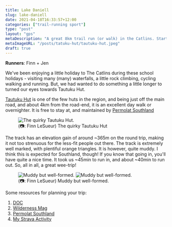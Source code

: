 ```yaml
---
title: Lake Daniell
slug: lake-daniell
date: 2021-04-18T16:33:57+12:00
categories: ["trail-running sport"]
type: "post"
layout: "gps"
metaDescription: "A great 8km trail run (or walk) in the Catlins. Starting at the same carpark at Mclean Falls Walk it's easy to tick both off your list."
metaImageURL: "/posts/tatuku-hut/tautuku-hut.jpeg"
draft: true
---
```


__Runners__: Finn + Jen

We've been enjoying a little holiday to The Catlins during these school holidays - visiting many (many) waterfalls,  a little rock climbing, cycling walking and running. But, we had wanted to do something a little longer to turned our eyes towards Tautuku Hut.

[Tautuku Hut](https://www.doc.govt.nz/parks-and-recreation/places-to-go/otago/places/catlins-coastal-area/things-to-do/tautuku-hut/) is one of the few huts in the region, and being just off the main road, and about 4km from the road-end, it is an excellent day walk or overnighter. It is free to stay at, and maintained by [Permolat Southland](https://permolatsouthland.nz/home/huts-and-tracks/hut-list/tautuku-hut/)

<figure>
 <img src="/posts/tatuku-hut/tautuku-hut.jpeg" alt="The quirky Tautuku Hut."/>
 <figcaption>(📷: Finn LeSueur) The quirky Tautuku Hut</figcaption>
</figure>

The track has an elevation gain of around ~365m on the round trip, making it not too strenuous for the less-fit people out there. The track is extremely well marked, with plentiful orange triangles. It is however, quite muddy. I think this is expected for Southland, though! If you know that going in, you'll have quite a nice time. It took us ~45min to run in, and about ~40min to run out. So, all in all, a great wee-trip!

<figure>
 <img src="/posts/tatuku-hut/tautuku-track.jpeg" alt="Muddy but well-formed."/>
 <img src="/posts/tatuku-hut/tautuku-track2.jpeg" alt="Muddy but well-formed."/>
 <figcaption>(📷: Finn LeSueur) Muddy but well-formed.</figcaption>
</figure>

Some resources for planning your trip:

1. [DOC](https://www.doc.govt.nz/parks-and-recreation/places-to-go/otago/places/catlins-coastal-area/things-to-do/tautuku-hut/)
2. [Wilderness Mag](https://www.wildernessmag.co.nz/trip/tautuku-hut-catlins-conservation-park/)
3. [Permolat Southland](https://permolatsouthland.nz/home/huts-and-tracks/hut-list/tautuku-hut/)
4. [My Strava Activity](https://www.strava.com/activities/5175382936?share_sig=A8EB78441619141773&utm_medium=social&utm_source=ios_share)
